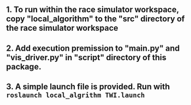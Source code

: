 ## 1. To run within the race simulator workspace, copy "local_algorithm" to the "src" directory of the race simulator workspace
## 2. Add execution premission to "main.py" and "vis_driver.py" in "script" directory of this package.
## 3. A simple launch file is provided. Run with ```roslaunch local_algrithm TWI.launch```